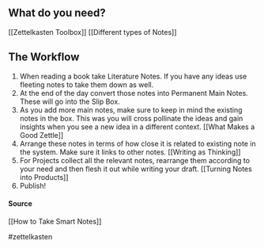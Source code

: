 ## What do you need?
[[Zettelkasten Toolbox]]
[[Different types of Notes]]

## The Workflow
1.  When reading a book take Literature Notes. If you have any ideas use fleeting notes to take them down as well. 
2.  At the end of the day convert those notes into Permanent Main Notes. These will go into the Slip Box. 
3.  As you add more main notes, make sure to keep in mind the existing notes in the box. This was you will cross pollinate the ideas and gain insights when you see a new idea in a different context. [[What Makes a Good Zettle]]
4.  Arrange these notes in terms of how close it is related to existing note in the system. Make sure it links to other notes. [[Writing as Thinking]]
5.  For Projects collect all the relevant notes, rearrange them according to your need and then flesh it out while writing your draft. [[Turning Notes into Products]]
6.  Publish!

#### Source
[[How to Take Smart Notes]]

#zettelkasten